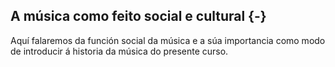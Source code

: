 ## A música como feito social e cultural {-}


Aquí falaremos da función social da música e a súa importancia como modo de introducir á historia da música do presente curso.
